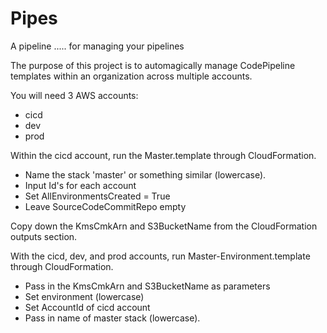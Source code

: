 # Pipes
A pipeline ..... for managing your pipelines

The purpose of this project is to automagically manage CodePipeline templates within an organization across multiple accounts.

You will need 3 AWS accounts:
   - cicd
   - dev
   - prod

Within the cicd account, run the Master.template through CloudFormation.
   - Name the stack 'master' or something similar (lowercase).
   - Input Id's for each account
   - Set AllEnvironmentsCreated = True
   - Leave SourceCodeCommitRepo empty
   
Copy down the KmsCmkArn and S3BucketName from the CloudFormation outputs section.
    
With the cicd, dev, and prod accounts, run Master-Environment.template through CloudFormation.
   - Pass in the KmsCmkArn and S3BucketName as parameters
   - Set environment (lowercase)
   - Set AccountId of cicd account
   - Pass in name of master stack (lowercase).
